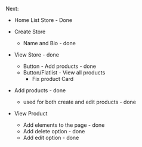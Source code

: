 Next: 

- Home List Store - Done

- Create Store
    - Name and Bio - done 

- View Store - done
    - Button - Add products - done
    - Button/Flatlist - View all products
        - Fix product Card

- Add products - done
    - used for both create and edit products - done

- View Product 
    - Add elements to the page - done
    - Add delete option - done
    - Add edit option - done
